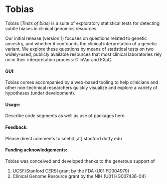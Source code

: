 # Tobias
Tobias (_Tests of bias_) is a suite of exploratory statistical tests for detecting subtle biases in clinical genomics resources. 

Our initial release (version 1) focuses on questions related to genetic ancestry, and whether it confounds the clinical interpretation of a genetic variant. We explore these questions by means of statistical tests on two widely-used, publicly available resources that most clinical laboratories rely on in their interpretation process: ClinVar and EXaC.

#### GUI:
Tobias comes accompanied by a web-based tooling to help clinicians and other non-technical researchers quickly visualize and explore a variety of hypotheses (under development).

#### Usage:
Describe code segments as well as use of packages here. 

#### Feedback: 
Please direct comments to snehit [at] stanford dotty edu

#### Funding acknowledgements:
Tobias was conceived and developed thanks to the generous support of 
1. UCSF/Stanford CERSI grant by the FDA (U01 FD004979)
2. Clinical Genome Resource grant by the NIH (U01 HG007436-04)
